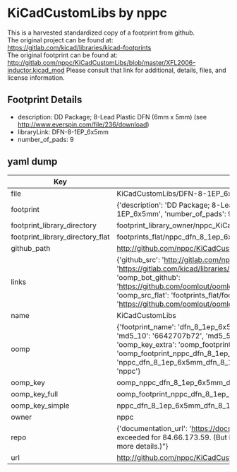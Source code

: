 # KiCadCustomLibs by nppc  
This is a harvested standardized copy of a footprint from github.  
The original project can be found at:  
https://gitlab.com/kicad/libraries/kicad-footprints  
The original footprint can be found at:
http://gitlab.com/nppc/KiCadCustomLibs/blob/master/XFL2006-inductor.kicad_mod
Please consult that link for additional, details, files, and license information.  
## Footprint Details
* description: DD Package; 8-Lead Plastic DFN (6mm x 5mm) (see http://www.everspin.com/file/236/download)  
* libraryLink: DFN-8-1EP_6x5mm  
* number_of_pads: 9  
## yaml dump  
| Key | Value |  
| --- | --- |  
| file | KiCadCustomLibs/DFN-8-1EP_6x5mm.kicad_mod |  
| footprint | {'description': 'DD Package; 8-Lead Plastic DFN (6mm x 5mm) (see http://www.everspin.com/file/236/download)', 'libraryLink': 'DFN-8-1EP_6x5mm', 'number_of_pads': 9} |  
| footprint_library_directory | footprint_library_owner/nppc_KiCadCustomLibs |  
| footprint_library_directory_flat | footprints_flat/nppc_dfn_8_1ep_6x5mm_dfn_8_1ep_6x5mm/working |  
| github_path | http://github.com/nppc/KiCadCustomLibs/blob/master/DFN-8-1EP_6x5mm.kicad_mod |  
| links | {'github_src': 'http://gitlab.com/nppc/KiCadCustomLibs/blob/master/XFL2006-inductor.kicad_mod', 'github_src_repo': 'https://gitlab.com/kicad/libraries/kicad-footprints', 'oomp_bot': 'footprints/nppc_dfn_8_1ep_6x5mm_dfn_8_1ep_6x5mm/working', 'oomp_bot_github': 'https://github.com/oomlout/oomlout_oomp_footprint_bot/tree/main/footprints/nppc_dfn_8_1ep_6x5mm_dfn_8_1ep_6x5mm/working', 'oomp_src_flat': 'footprints_flat/footprints_flat/nppc_dfn_8_1ep_6x5mm_dfn_8_1ep_6x5mm/working', 'oomp_src_flat_github': 'https://github.com/oomlout/oomlout_oomp_footprint_src/tree/main/footprints_flat/nppc_dfn_8_1ep_6x5mm_dfn_8_1ep_6x5mm/working'} |  
| name | KiCadCustomLibs |  
| oomp | {'footprint_name': 'dfn_8_1ep_6x5mm', 'library_name': 'dfn_8_1ep_6x5mm_kicad_mod', 'md5': '6642707b724fcdafc2f8af3edf15f611', 'md5_10': '6642707b72', 'md5_5': '66427', 'md5_6': '664270', 'oomp_key': 'oomp_nppc_dfn_8_1ep_6x5mm_dfn_8_1ep_6x5mm', 'oomp_key_extra': 'oomp_footprint_nppc_dfn_8_1ep_6x5mm_dfn_8_1ep_6x5mm', 'oomp_key_full': 'oomp_footprint_nppc_dfn_8_1ep_6x5mm_dfn_8_1ep_6x5mm_664270', 'oomp_key_simple': 'nppc_dfn_8_1ep_6x5mm_dfn_8_1ep_6x5mm', 'original_filename': 'KiCadCustomLibs/DFN-8-1EP_6x5mm.kicad_mod', 'owner_name': 'nppc'} |  
| oomp_key | oomp_nppc_dfn_8_1ep_6x5mm_dfn_8_1ep_6x5mm |  
| oomp_key_full | oomp_footprint_nppc_dfn_8_1ep_6x5mm_dfn_8_1ep_6x5mm |  
| oomp_key_simple | nppc_dfn_8_1ep_6x5mm_dfn_8_1ep_6x5mm |  
| owner | nppc |  
| repo | {'documentation_url': 'https://docs.github.com/rest/overview/resources-in-the-rest-api#rate-limiting', 'message': "API rate limit exceeded for 84.66.173.59. (But here's the good news: Authenticated requests get a higher rate limit. Check out the documentation for more details.)"} |  
| url | http://github.com/nppc/KiCadCustomLibs |  

